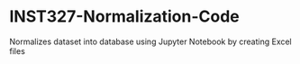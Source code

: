 # INST327-Normalization-Code
Normalizes dataset into database using Jupyter Notebook by creating Excel files
